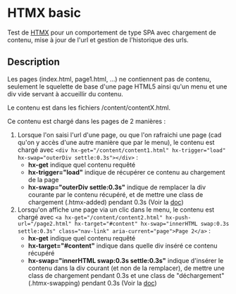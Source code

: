 # HTMX basic

Test de <a href="https://htmx.org/" target="_blank">HTMX</a> pour un comportement de type SPA avec chargement de contenu, mise à jour de l'url et gestion de l'historique des urls.

## Description

Les pages (index.html, page1.html, ...) ne contiennent pas de contenu, seulement le squelette de base d'une page HTML5 ainsi qu'un menu et une div vide servant à accueillir du contenu.

Le contenu est dans les fichiers /content/contentX.html.

Ce contenu est chargé dans les pages de 2 manières :
1. Lorsque l'on saisi l'url d'une page, ou que l'on rafraichi une page (cad qu'on y accès d'une autre manière que par le menu), le contenu est chargé avec `<div hx-get="/content/content1.html" hx-trigger="load" hx-swap="outerDiv settle:0.3s"></div>` :
    - **hx-get** indique quel contenu requêté
    - **hx-trigger="load"** indique de récupérer ce contenu au chargement de la page
    - **hx-swap="outerDiv settle:0.3s"** indique de remplacer la div courante par le contenu récupéré, et de mettre une class de chargement (.htmx-added) pendant 0.3s (Voir la <a href="https://htmx.org/examples/animations/#fade-in-on-addition" target="_blank">doc</a>)
2. Lorsqu'on affiche une page via un clic dans le menu, le contenu est chargé avec `<a hx-get="/content/content2.html" hx-push-url="/page2.html" hx-target="#content" hx-swap="innerHTML swap:0.3s settle:0.3s" class="nav-link" aria-current="page">Page 2</a>` :
    -  **hx-get** indique quel contenu requêté
    -  **hx-target="#content"** indique dans quelle div inséré ce contenu récupéré
    -  **hx-swap="innerHTML swap:0.3s settle:0.3s"** indique d'insérer le contenu dans la div courant (et non de la remplacer), de mettre une class de chargement pendant 0.3s et une class de "déchargement" (.htmx-swapping) pendant 0.3s (Voir la <a href="https://htmx.org/examples/animations/#fade-out-on-swap" target="_blank">doc</a>)